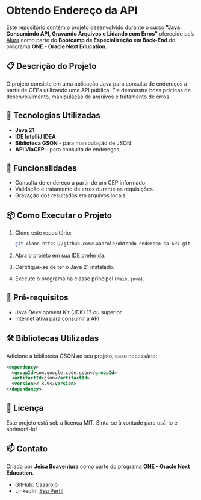 # Obtendo Endereço da API

Este repositório contém o projeto desenvolvido durante o curso **"Java: Consumindo API, Gravando Arquivos e Lidando com Erros"** oferecido pela [Alura](https://www.alura.com.br/) como parte do **Bootcamp de Especialização em Back-End** do programa **ONE - Oracle Next Education**.

## 📋 Descrição do Projeto

O projeto consiste em uma aplicação Java para consulta de endereços a partir de CEPs utilizando uma API pública. Ele demonstra boas práticas de desenvolvimento, manipulação de arquivos e tratamento de erros.

## 🚀 Tecnologias Utilizadas

- **Java 21**
- **IDE IntelliJ IDEA**
- **Biblioteca GSON** - para manipulação de JSON
- **API ViaCEP** - para consulta de endereços

## 🔧 Funcionalidades

- Consulta de endereço a partir de um CEP informado.
- Validação e tratamento de erros durante as requisições.
- Gravação dos resultados em arquivos locais.

## 📦 Como Executar o Projeto

1. Clone este repositório:
   ```bash
   git clone https://github.com/Caaarolb/obtendo-endereco-da-API.git
   ```

2. Abra o projeto em sua IDE preferida.

3. Certifique-se de ter o Java 21 instalado.

4. Execute o programa na classe principal (`Main.java`).

## 📝 Pré-requisitos

- Java Development Kit (JDK) 17 ou superior
- Internet ativa para consumir a API

## 🛠️ Bibliotecas Utilizadas

Adicione a biblioteca GSON ao seu projeto, caso necessário:
```xml
<dependency>
  <groupId>com.google.code.gson</groupId>
  <artifactId>gson</artifactId>
  <version>2.8.9</version>
</dependency>
```

## 📄 Licença

Este projeto está sob a licença MIT. Sinta-se à vontade para usá-lo e aprimorá-lo!

## 📫 Contato

Criado por **Jeisa Boaventura** como parte do programa **ONE - Oracle Next Education**.  
- GitHub: [Caaarolb](https://github.com/Caaarolb)
- LinkedIn: [Seu Perfil](https://www.linkedin.com/in/seuperfil/)

